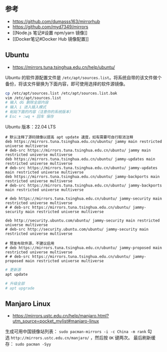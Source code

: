 ## 参考

- https://github.com/dumasss163/mirrorhub
- https://github.com/myd7349/mirrors
- [[Node.js 笔记#设置 npm/yarn 镜像]]
- [[Docker笔记#Docker Hub 镜像配置]]

## Ubuntu 

- https://mirrors.tuna.tsinghua.edu.cn/help/ubuntu/

Ubuntu 的软件源配置文件是 `/etc/apt/sources.list`。将系统自带的该文件做个备份，将该文件替换为下面内容，即可使用选择的软件源镜像。

```sh
cp /etc/apt/sources.list /etc/apt/sources.list.bak
vim /etc/apt/sources.list
# 输入 dG 删除全部内容
# 输入 i 进入插入模式
# 粘贴下面的内容（注意你的系统版本）
# Esc + :wq + 回车 保存
```

Ubuntu 版本：22.04 LTS
```properties
# 默认注释了源码镜像以提高 apt update 速度，如有需要可自行取消注释
deb https://mirrors.tuna.tsinghua.edu.cn/ubuntu/ jammy main restricted universe multiverse
# deb-src https://mirrors.tuna.tsinghua.edu.cn/ubuntu/ jammy main restricted universe multiverse
deb https://mirrors.tuna.tsinghua.edu.cn/ubuntu/ jammy-updates main restricted universe multiverse
# deb-src https://mirrors.tuna.tsinghua.edu.cn/ubuntu/ jammy-updates main restricted universe multiverse
deb https://mirrors.tuna.tsinghua.edu.cn/ubuntu/ jammy-backports main restricted universe multiverse
# deb-src https://mirrors.tuna.tsinghua.edu.cn/ubuntu/ jammy-backports main restricted universe multiverse

# deb https://mirrors.tuna.tsinghua.edu.cn/ubuntu/ jammy-security main restricted universe multiverse
# # deb-src https://mirrors.tuna.tsinghua.edu.cn/ubuntu/ jammy-security main restricted universe multiverse

deb http://security.ubuntu.com/ubuntu/ jammy-security main restricted universe multiverse
# deb-src http://security.ubuntu.com/ubuntu/ jammy-security main restricted universe multiverse

# 预发布软件源，不建议启用
# deb https://mirrors.tuna.tsinghua.edu.cn/ubuntu/ jammy-proposed main restricted universe multiverse
# # deb-src https://mirrors.tuna.tsinghua.edu.cn/ubuntu/ jammy-proposed main restricted universe multiverse
```

```sh
# 更新源
apt update

# 升级全部
# apt upgrade
```

## Manjaro Linux

- https://mirrors.ustc.edu.cn/help/manjaro.html?utm_source=pocket_mylist#manjaro-linux

生成可用中国镜像站列表：
`sudo pacman-mirrors -i -c China -m rank`
勾选 `http://mirrors.ustc.edu.cn/manjaro/` ，然后按 `OK` 键两次。
最后刷新缓存：
`sudo pacman -Syy`

